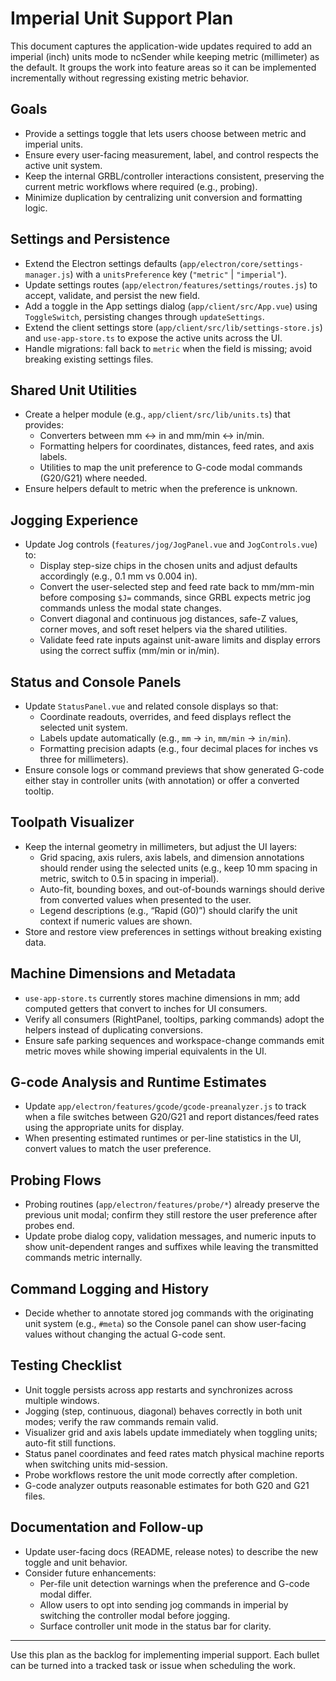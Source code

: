 # Imperial Unit Support Plan

This document captures the application-wide updates required to add an imperial (inch) units mode to ncSender while keeping metric (millimeter) as the default. It groups the work into feature areas so it can be implemented incrementally without regressing existing metric behavior.

## Goals

- Provide a settings toggle that lets users choose between metric and imperial units.
- Ensure every user-facing measurement, label, and control respects the active unit system.
- Keep the internal GRBL/controller interactions consistent, preserving the current metric workflows where required (e.g., probing).
- Minimize duplication by centralizing unit conversion and formatting logic.

## Settings and Persistence

- Extend the Electron settings defaults (`app/electron/core/settings-manager.js`) with a `unitsPreference` key (`"metric"` | `"imperial"`).
- Update settings routes (`app/electron/features/settings/routes.js`) to accept, validate, and persist the new field.
- Add a toggle in the App settings dialog (`app/client/src/App.vue`) using `ToggleSwitch`, persisting changes through `updateSettings`.
- Extend the client settings store (`app/client/src/lib/settings-store.js`) and `use-app-store.ts` to expose the active units across the UI.
- Handle migrations: fall back to `metric` when the field is missing; avoid breaking existing settings files.

## Shared Unit Utilities

- Create a helper module (e.g., `app/client/src/lib/units.ts`) that provides:
  - Converters between mm ↔ in and mm/min ↔ in/min.
  - Formatting helpers for coordinates, distances, feed rates, and axis labels.
  - Utilities to map the unit preference to G-code modal commands (G20/G21) where needed.
- Ensure helpers default to metric when the preference is unknown.

## Jogging Experience

- Update Jog controls (`features/jog/JogPanel.vue` and `JogControls.vue`) to:
  - Display step-size chips in the chosen units and adjust defaults accordingly (e.g., 0.1 mm vs 0.004 in).
  - Convert the user-selected step and feed rate back to mm/mm-min before composing `$J=` commands, since GRBL expects metric jog commands unless the modal state changes.
  - Convert diagonal and continuous jog distances, safe-Z values, corner moves, and soft reset helpers via the shared utilities.
  - Validate feed rate inputs against unit-aware limits and display errors using the correct suffix (mm/min or in/min).

## Status and Console Panels

- Update `StatusPanel.vue` and related console displays so that:
  - Coordinate readouts, overrides, and feed displays reflect the selected unit system.
  - Labels update automatically (e.g., `mm` → `in`, `mm/min` → `in/min`).
  - Formatting precision adapts (e.g., four decimal places for inches vs three for millimeters).
- Ensure console logs or command previews that show generated G-code either stay in controller units (with annotation) or offer a converted tooltip.

## Toolpath Visualizer

- Keep the internal geometry in millimeters, but adjust the UI layers:
  - Grid spacing, axis rulers, axis labels, and dimension annotations should render using the selected units (e.g., keep 10 mm spacing in metric, switch to 0.5 in spacing in imperial).
  - Auto-fit, bounding boxes, and out-of-bounds warnings should derive from converted values when presented to the user.
  - Legend descriptions (e.g., “Rapid (G0)”) should clarify the unit context if numeric values are shown.
- Store and restore view preferences in settings without breaking existing data.

## Machine Dimensions and Metadata

- `use-app-store.ts` currently stores machine dimensions in mm; add computed getters that convert to inches for UI consumers.
- Verify all consumers (RightPanel, tooltips, parking commands) adopt the helpers instead of duplicating conversions.
- Ensure safe parking sequences and workspace-change commands emit metric moves while showing imperial equivalents in the UI.

## G-code Analysis and Runtime Estimates

- Update `app/electron/features/gcode/gcode-preanalyzer.js` to track when a file switches between G20/G21 and report distances/feed rates using the appropriate units for display.
- When presenting estimated runtimes or per-line statistics in the UI, convert values to match the user preference.

## Probing Flows

- Probing routines (`app/electron/features/probe/*`) already preserve the previous unit modal; confirm they still restore the user preference after probes end.
- Update probe dialog copy, validation messages, and numeric inputs to show unit-dependent ranges and suffixes while leaving the transmitted commands metric internally.

## Command Logging and History

- Decide whether to annotate stored jog commands with the originating unit system (e.g., `#meta`) so the Console panel can show user-facing values without changing the actual G-code sent.

## Testing Checklist

- Unit toggle persists across app restarts and synchronizes across multiple windows.
- Jogging (step, continuous, diagonal) behaves correctly in both unit modes; verify the raw commands remain valid.
- Visualizer grid and axis labels update immediately when toggling units; auto-fit still functions.
- Status panel coordinates and feed rates match physical machine reports when switching units mid-session.
- Probe workflows restore the unit mode correctly after completion.
- G-code analyzer outputs reasonable estimates for both G20 and G21 files.

## Documentation and Follow-up

- Update user-facing docs (README, release notes) to describe the new toggle and unit behavior.
- Consider future enhancements:
  - Per-file unit detection warnings when the preference and G-code modal differ.
  - Allow users to opt into sending jog commands in imperial by switching the controller modal before jogging.
  - Surface controller unit mode in the status bar for clarity.

---

Use this plan as the backlog for implementing imperial support. Each bullet can be turned into a tracked task or issue when scheduling the work.
